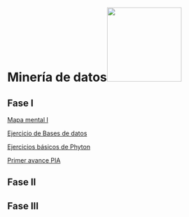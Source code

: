 # Minería de datos<img src="https://encrypted-tbn0.gstatic.com/images?q=tbn:ANd9GcRlicdRnZ7IITDc0to5HrpxyeybKHGk0uFwZw&usqp=CAU" width="170">

## Fase I
[Mapa mental I](https://github.com/AnaDavila1/Mineria-de-datos-FCFM/blob/main/MapaMental_1_1986209.pdf)

[Ejercicio de Bases de datos](https://github.com/AnaDavila1/Mineria-de-datos-FCFM/blob/main/Ej1_BasesDatos_Equipo_3.pdf)

[Ejercicios básicos de Phyton](https://github.com/AnaDavila1/Mineria-de-datos-FCFM/blob/main/Ej_Phyton_1986209.ipynb)

[Primer avance PIA](https://github.com/AnaDavila1/Mineria-de-datos-FCFM/blob/main/Avance1_PIA_Equipo3.ipynb)

## Fase II

## Fase III

